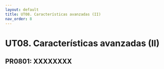 ```yaml
---
layout: default
title: UT08. Características avanzadas (II)
nav_order: 8
---
```


# UT08. Características avanzadas (II)


## PR0801: XXXXXXXX